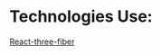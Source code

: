 # Technologies Use:

[React-three-fiber](https://docs.pmnd.rs/react-three-fiber/getting-started/introduction)


